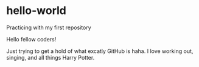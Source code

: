 # hello-world
Practicing with my first repository

Hello fellow coders!

Just trying to get a hold of what excatly GitHub is haha. 
I love working out, singing, and all things Harry Potter.
